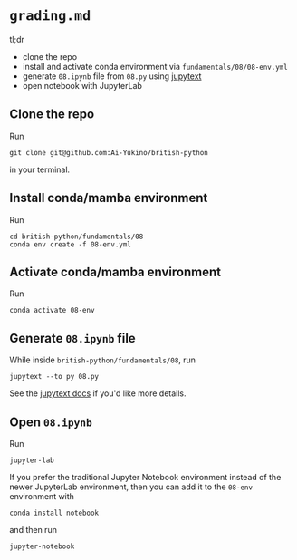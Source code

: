 # `grading.md`

tl;dr

- clone the repo
- install and activate conda environment via `fundamentals/08/08-env.yml`
- generate `08.ipynb` file from `08.py` using [jupytext](https://jupytext.readthedocs.io/en/latest/index.html)
- open notebook with JupyterLab

## Clone the repo

Run

```
git clone git@github.com:Ai-Yukino/british-python
```

in your terminal.

## Install conda/mamba environment

Run

```
cd british-python/fundamentals/08
conda env create -f 08-env.yml
```

## Activate conda/mamba environment

Run

```
conda activate 08-env
```

## Generate `08.ipynb` file

While inside `british-python/fundamentals/08`, run

```
jupytext --to py 08.py
```

See the [jupytext docs](https://jupytext.readthedocs.io/en/latest/index.html) if you'd like more details.

## Open `08.ipynb`

Run

```
jupyter-lab
```

If you prefer the traditional Jupyter Notebook environment instead of the newer JupyterLab environment, then you can add it to the `08-env` environment with

```
conda install notebook
```

and then run

```
jupyter-notebook
```

